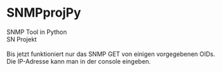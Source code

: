 # SNMPprojPy

SNMP Tool in Python <br>
SN Projekt
<br><br>
Bis jetzt funktioniert nur das SNMP GET von einigen vorgegebenen OIDs. Die IP-Adresse kann man in der console eingeben.
